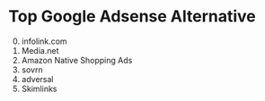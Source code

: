 # Top Google Adsense Alternative
0) infolink.com
1) Media.net
2) Amazon Native Shopping Ads
3) sovrn
4) adversal
5) Skimlinks
